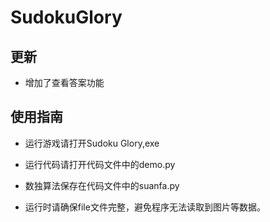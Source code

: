 # SudokuGlory

## 更新
- 增加了查看答案功能

## 使用指南

- 运行游戏请打开Sudoku Glory,exe

- 运行代码请打开代码文件中的demo.py
- 数独算法保存在代码文件中的suanfa.py
- 运行时请确保file文件完整，避免程序无法读取到图片等数据。